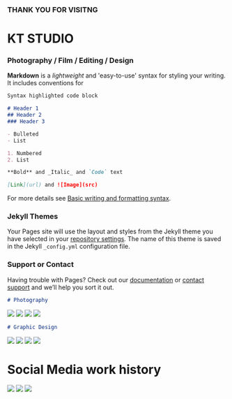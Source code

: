 ### THANK YOU FOR VISITNG

# KT STUDIO

### Photography / Film / Editing / Design

**Markdown** is a _lightweight_ and 'easy-to-use' syntax for styling your writing. It includes conventions for

```markdown
Syntax highlighted code block

# Header 1
## Header 2
### Header 3

- Bulleted
- List

1. Numbered
2. List

**Bold** and _Italic_ and `Code` text

[Link](url) and ![Image](src)
```

For more details see [Basic writing and formatting syntax](https://docs.github.com/en/github/writing-on-github/getting-started-with-writing-and-formatting-on-github/basic-writing-and-formatting-syntax).

### Jekyll Themes

Your Pages site will use the layout and styles from the Jekyll theme you have selected in your [repository settings](https://github.com/klaytnine/klaytnine.github.io/settings/pages). The name of this theme is saved in the Jekyll `_config.yml` configuration file.

### Support or Contact

Having trouble with Pages? Check out our [documentation](https://docs.github.com/categories/github-pages-basics/) or [contact support](https://support.github.com/contact) and we’ll help you sort it out.


```markdown
# Photography
```
<img src="KT pics/dance1.jpg">

<img src="KT pics/wd1.jpg">

<img src="KT pics/gr.jpg">

<img src="KT pics/gg2.jpg">

```markdown
# Graphic Design 
```
<img src="KT pics/krit 2.jpg">

<img src="KT pics/MJ.jpg">

<img src="KT pics/D.jpg">

<img src="KT pics/drawing.jpg">

# Social Media work history

<img src="KT pics/cc.JPG">

<img src="KT pics/bb.JPG">

<img src="KT pics/ff.JPG">
